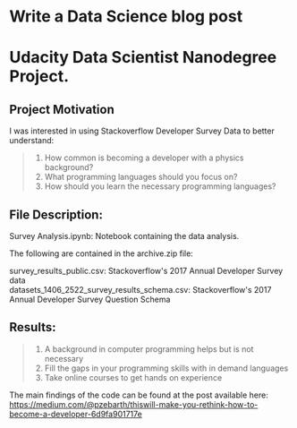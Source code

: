 # Write a Data Science blog post
# Udacity Data Scientist Nanodegree Project.

## Project Motivation
I was interested in using Stackoverflow Developer Survey Data to better understand:

> 1. How common is becoming a developer with a physics background? <br>
> 2. What programming languages should you focus on? <br>
> 3. How should you learn the necessary programming languages? <br>

## File Description:

Survey Analysis.ipynb: Notebook containing the data analysis. <br>

The following are contained in the archive.zip file: <br>

survey_results_public.csv: Stackoverflow's 2017 Annual Developer Survey data <br>
datasets_1406_2522_survey_results_schema.csv: Stackoverflow's 2017 Annual Developer Survey Question Schema <br>

## Results:
> 1. A background in computer programming helps but is not necessary <br>
> 2. Fill the gaps in your programming skills with in demand languages <br>
> 3. Take online courses to get hands on experience <br>

The main findings of the code can be found at the post available here: https://medium.com/@pzebarth/thiswill-make-you-rethink-how-to-become-a-developer-6d9fa901717e
